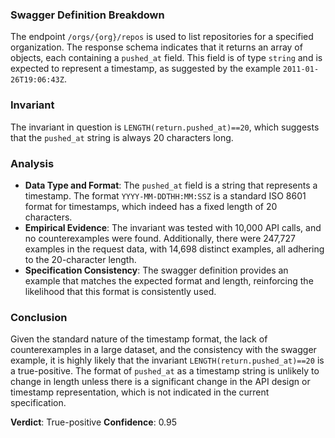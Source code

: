 ### Swagger Definition Breakdown
The endpoint `/orgs/{org}/repos` is used to list repositories for a specified organization. The response schema indicates that it returns an array of objects, each containing a `pushed_at` field. This field is of type `string` and is expected to represent a timestamp, as suggested by the example `2011-01-26T19:06:43Z`.

### Invariant
The invariant in question is `LENGTH(return.pushed_at)==20`, which suggests that the `pushed_at` string is always 20 characters long.

### Analysis
- **Data Type and Format**: The `pushed_at` field is a string that represents a timestamp. The format `YYYY-MM-DDTHH:MM:SSZ` is a standard ISO 8601 format for timestamps, which indeed has a fixed length of 20 characters.
- **Empirical Evidence**: The invariant was tested with 10,000 API calls, and no counterexamples were found. Additionally, there were 247,727 examples in the request data, with 14,698 distinct examples, all adhering to the 20-character length.
- **Specification Consistency**: The swagger definition provides an example that matches the expected format and length, reinforcing the likelihood that this format is consistently used.

### Conclusion
Given the standard nature of the timestamp format, the lack of counterexamples in a large dataset, and the consistency with the swagger example, it is highly likely that the invariant `LENGTH(return.pushed_at)==20` is a true-positive. The format of `pushed_at` as a timestamp string is unlikely to change in length unless there is a significant change in the API design or timestamp representation, which is not indicated in the current specification.

**Verdict**: True-positive
**Confidence**: 0.95
